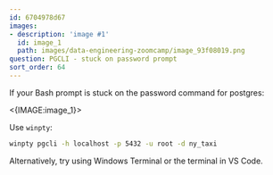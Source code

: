 ```yaml
---
id: 6704978d67
images:
- description: 'image #1'
  id: image_1
  path: images/data-engineering-zoomcamp/image_93f08019.png
question: PGCLI - stuck on password prompt
sort_order: 64
---
```


If your Bash prompt is stuck on the password command for postgres:

<{IMAGE:image_1}>

Use `winpty`:

```bash
winpty pgcli -h localhost -p 5432 -u root -d ny_taxi
```

Alternatively, try using Windows Terminal or the terminal in VS Code.
